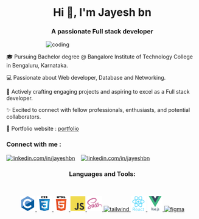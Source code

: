 <h1 align="center">Hi 👋, I'm Jayesh bn</h1>
<h3 align="center">A passionate Full stack developer</h3>
<img align="right" heigh="100px" width="400"  alt="coding" src="https://i.pinimg.com/originals/02/74/20/0274207612d515f49012c87803a9e631.gif">
<br>

🎓 Pursuing Bachelor degree @ Bangalore Institute of Technology College in Bengaluru, Karnataka.

💻 Passionate about Web developer, Database and Networking.

🚀 Actively crafting engaging projects and aspiring to excel as a Full stack developer.

✨ Excited to connect with fellow professionals, enthusiasts, and potential collaborators.

🎯 Portfolio website : [portfolio](https://my-portfolio-lake-sigma-13.vercel.app/)

<h3 align="left">Connect with me :</h3>
<p align="left">
<a href="https://www.linkedin.com/in/jayeshbn/" target="_blank"><img align="center" src="https://raw.githubusercontent.com/rahuldkjain/github-profile-readme-generator/master/src/images/icons/Social/linked-in-alt.svg" alt="linkedin.com/in/jayeshbn" height="30" width="40" /></a> &nbsp&nbsp
<a href="mailto:jayeshbn10@gmail.com" target="_blank"><img align="center" src="https://static.vecteezy.com/system/resources/previews/021/514/701/original/google-gmail-logo-symbol-design-illustration-with-black-background-free-vector.jpg" alt="linkedin.com/in/jayeshbn" height="35" width="40" /></a>
</p> 


<h3 align="center">Languages and Tools:</h3>
<br>
<p align="center"> <a  href="https://www.cprogramming.com/" target="_blank" rel="noreferrer"> <img title="C program" src="https://raw.githubusercontent.com/devicons/devicon/master/icons/c/c-original.svg" alt="c" width="40" height="40"/> </a>   <a href="https://www.w3schools.com/css/" target="_blank" rel="noreferrer"> <img title="Html" src="https://raw.githubusercontent.com/devicons/devicon/master/icons/css3/css3-original-wordmark.svg" alt="css3" width="40" height="40"/> </a>  <a href="https://www.w3.org/html/" target="_blank" rel="noreferrer"> <img title="Css" src="https://raw.githubusercontent.com/devicons/devicon/master/icons/html5/html5-original-wordmark.svg" alt="html5" width="40" height="40"/> </a> <a href="https://developer.mozilla.org/en-US/docs/Web/JavaScript" target="_blank" rel="noreferrer"> <img  title="Javascript" src="https://raw.githubusercontent.com/devicons/devicon/master/icons/javascript/javascript-original.svg" alt="javascript" width="40" height="40"/> </a> <a href="https://sass-lang.com" target="_blank" rel="noreferrer"> <img title="Sass" src="https://raw.githubusercontent.com/devicons/devicon/master/icons/sass/sass-original.svg" alt="sass" width="40" height="40"/> </a> <a href="https://tailwindcss.com/" target="_blank" rel="noreferrer"> <img title="Tailwind Css" src="https://www.vectorlogo.zone/logos/tailwindcss/tailwindcss-icon.svg" alt="tailwind" width="40" height="40"/> </a><a href="https://reactjs.org/" target="_blank" rel="noreferrer"> <img title="React" src="https://raw.githubusercontent.com/devicons/devicon/master/icons/react/react-original-wordmark.svg" alt="react" width="40" height="40"/> </a>  <a href="https://vuejs.org/" target="_blank" rel="noreferrer"> <img title="Vue.Js" src="https://raw.githubusercontent.com/devicons/devicon/master/icons/vuejs/vuejs-original-wordmark.svg" alt="vuejs" width="40" height="40"/> </a><a href="https://www.figma.com/" target="_blank" rel="noreferrer"> <img title="Figma" src="https://www.vectorlogo.zone/logos/figma/figma-icon.svg" alt="figma" width="40" height="40"/> </a> </p>

